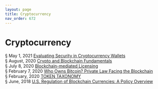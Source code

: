 ```yaml
---
layout: page
title: Cryptocurrency 
nav_order: 672 
---
```


# Cryptocurrency 
§ May 1, 2021 [Evaluating Security in Cryptocurrency Wallets](https://archive-e.bsafes.com/docs/E/evaluating-security-in-cryptocurrency-wallets/)  
§ August, 2020 [Crypto and Blockchain Fundamentals](https://archive-c.bsafes.com/docs/C/crypto-and-blockchain-fundamentals/)  
§ July 8, 2020 [Blockchain-mediated Licensing](https://archive-b-v2.bsafes.com/docs/B/blockchain-mediated-licensing/)  
§ February 7, 2020 [Who Owns Bitcoin? Private Law Facing the Blockchain](https://archive-w.bsafes.com/docs/W/who-owns-bitcoin-private-law-facing-the-blockchain/)   
§ February, 2020 [TOKEN TAXONOMY](https://archive-t.bsafes.com/docs/T/token-taxonomy-the-need-for-open-source-standards-around-digital-assets/)  
§ June, 2018 [U.S. Regulation of Blockchain Currencies: A Policy Overview](https://archive-u.bsafes.com/docs/U/us-regulation-of-blockchain-currencies-a-policy-overview/)  

